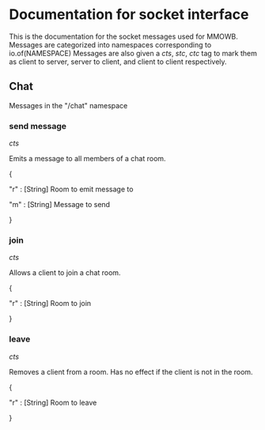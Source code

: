 # Documentation for socket interface

This is the documentation for the socket messages used for MMOWB.
Messages are categorized into namespaces corresponding to
    io.of(NAMESPACE)
Messages are also given a *cts*, *stc*, *ctc* tag to mark them as client
to server, server to client, and client to client respectively.

## Chat

Messages in the "/chat" namespace

### send message
*cts*

Emits a message to all members of a chat room.

{

"r" : [String] Room to emit message to

"m" : [String] Message to send

}

### join
*cts*

Allows a client to join a chat room.

{

"r" : [String] Room to join

}

### leave
*cts*

Removes a client from a room.  Has no effect if the client is not in the room.

{

"r" : [String] Room to leave

}